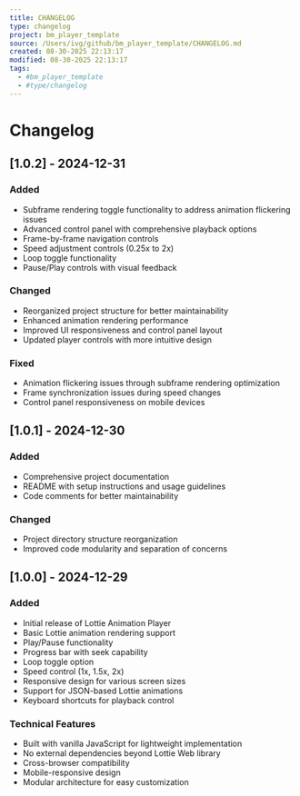 ```yaml
---
title: CHANGELOG
type: changelog
project: bm_player_template
source: /Users/ivg/github/bm_player_template/CHANGELOG.md
created: 08-30-2025 22:13:17
modified: 08-30-2025 22:13:17
tags:
  - #bm_player_template
  - #type/changelog
---
```


# Changelog

## [1.0.2] - 2024-12-31

### Added
- Subframe rendering toggle functionality to address animation flickering issues
- Advanced control panel with comprehensive playback options
- Frame-by-frame navigation controls
- Speed adjustment controls (0.25x to 2x)
- Loop toggle functionality
- Pause/Play controls with visual feedback

### Changed
- Reorganized project structure for better maintainability
- Enhanced animation rendering performance
- Improved UI responsiveness and control panel layout
- Updated player controls with more intuitive design

### Fixed
- Animation flickering issues through subframe rendering optimization
- Frame synchronization issues during speed changes
- Control panel responsiveness on mobile devices

## [1.0.1] - 2024-12-30

### Added
- Comprehensive project documentation
- README with setup instructions and usage guidelines
- Code comments for better maintainability

### Changed
- Project directory structure reorganization
- Improved code modularity and separation of concerns

## [1.0.0] - 2024-12-29

### Added
- Initial release of Lottie Animation Player
- Basic Lottie animation rendering support
- Play/Pause functionality
- Progress bar with seek capability
- Loop toggle option
- Speed control (1x, 1.5x, 2x)
- Responsive design for various screen sizes
- Support for JSON-based Lottie animations
- Keyboard shortcuts for playback control

### Technical Features
- Built with vanilla JavaScript for lightweight implementation
- No external dependencies beyond Lottie Web library
- Cross-browser compatibility
- Mobile-responsive design
- Modular architecture for easy customization